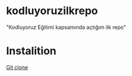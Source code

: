 # kodluyoruzilkrepo
"Kodluyoruz Eğitimi kapsamında açtığım ilk repo" 

# Instalition 
[Git clone](C:\Users\Nilay\Documents\GitHub\kodluyoruzilkrepo)